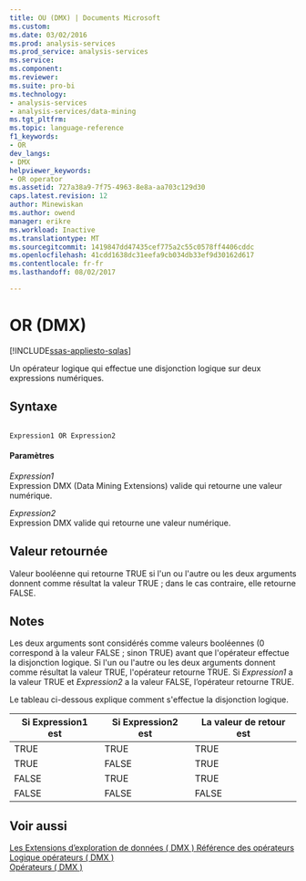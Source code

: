 ```yaml
---
title: OU (DMX) | Documents Microsoft
ms.custom: 
ms.date: 03/02/2016
ms.prod: analysis-services
ms.prod_service: analysis-services
ms.service: 
ms.component: 
ms.reviewer: 
ms.suite: pro-bi
ms.technology:
- analysis-services
- analysis-services/data-mining
ms.tgt_pltfrm: 
ms.topic: language-reference
f1_keywords:
- OR
dev_langs:
- DMX
helpviewer_keywords:
- OR operator
ms.assetid: 727a38a9-7f75-4963-8e8a-aa703c129d30
caps.latest.revision: 12
author: Minewiskan
ms.author: owend
manager: erikre
ms.workload: Inactive
ms.translationtype: MT
ms.sourcegitcommit: 1419847dd47435cef775a2c55c0578ff4406cddc
ms.openlocfilehash: 41cdd1638dc31eefa9cb034db33ef9d30162d617
ms.contentlocale: fr-fr
ms.lasthandoff: 08/02/2017

---
```

# <a name="or-dmx"></a>OR (DMX)
[!INCLUDE[ssas-appliesto-sqlas](../includes/ssas-appliesto-sqlas.md)]

  Un opérateur logique qui effectue une disjonction logique sur deux expressions numériques.  
  
## <a name="syntax"></a>Syntaxe  
  
```  
  
Expression1 OR Expression2  
```  
  
#### <a name="parameters"></a>Paramètres  
 *Expression1*  
 Expression DMX (Data Mining Extensions) valide qui retourne une valeur numérique.  
  
 *Expression2*  
 Expression DMX valide qui retourne une valeur numérique.  
  
## <a name="return-value"></a>Valeur retournée  
 Valeur booléenne qui retourne TRUE si l'un ou l'autre ou les deux arguments donnent comme résultat la valeur TRUE ; dans le cas contraire, elle retourne FALSE.   
  
## <a name="remarks"></a>Notes  
 Les deux arguments sont considérés comme valeurs booléennes (0 correspond à la valeur FALSE ; sinon TRUE) avant que l'opérateur effectue la disjonction logique. Si l'un ou l'autre ou les deux arguments donnent comme résultat la valeur TRUE, l'opérateur retourne TRUE. Si *Expression1* a la valeur TRUE et *Expression2* a la valeur FALSE, l’opérateur retourne TRUE.  
  
 Le tableau ci-dessous explique comment s'effectue la disjonction logique.  
  
|Si Expression1 est|Si Expression2 est|La valeur de retour est|  
|-----------------------|-----------------------|---------------------|  
|TRUE|TRUE|TRUE|  
|TRUE|FALSE|TRUE|  
|FALSE|TRUE|TRUE|  
|FALSE|FALSE|FALSE|  
  
## <a name="see-also"></a>Voir aussi  
 [Les Extensions d’exploration de données &#40; DMX &#41; Référence des opérateurs](../dmx/data-mining-extensions-dmx-operator-reference.md)   
 [Logique opérateurs &#40; DMX &#41;](../dmx/operators-logical.md)   
 [Opérateurs &#40; DMX &#41;](../dmx/operators-dmx.md)  
  
  

